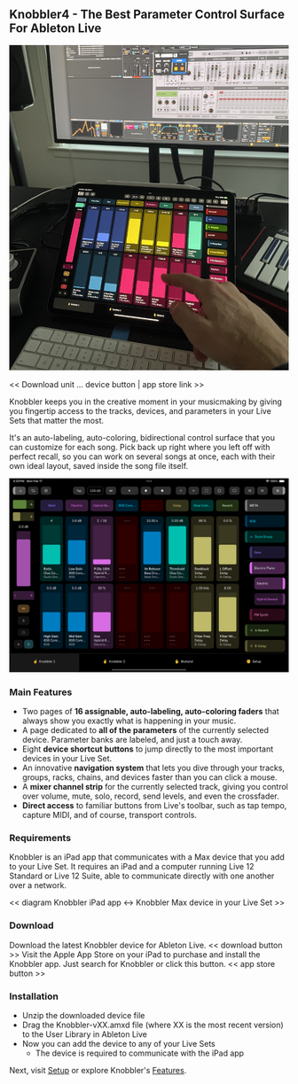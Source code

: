 ## Knobbler4 - The Best Parameter Control Surface For Ableton Live

![Overall view](images/overall.jpg)

<< Download unit ... device button | app store link >>

Knobbler keeps you in the creative moment in your musicmaking by giving you fingertip access to the tracks, devices, and parameters in your Live Sets that matter the most.

It's an auto-labeling, auto-coloring, bidirectional control surface that you can customize for each song. Pick back up right where you left off with perfect recall, so you can work on several songs at once, each with their own ideal layout, saved inside the song file itself.

![Knobbler Screenshot](images/ipad-knobbler.png)

### Main Features

* Two pages of **16 assignable, auto-labeling, auto-coloring faders** that always show you exactly what is happening in your music.
* A page dedicated to **all of the parameters** of the currently selected device. Parameter banks are labeled, and just a touch away.
* Eight **device shortcut buttons** to jump directly to the most important devices in your Live Set.
* An innovative **navigation system** that lets you dive through your tracks, groups, racks, chains, and devices faster than you can click a mouse.
* A **mixer channel strip** for the currently selected track, giving you control over volume, mute, solo, record, send levels, and even the crossfader.
* **Direct access** to familiar buttons from Live's toolbar, such as tap tempo, capture MIDI, and of course, transport controls.

### Requirements

Knobbler is an iPad app that communicates with a Max device that you add to your Live Set. It requires an iPad and a computer running Live 12 Standard or Live 12 Suite, able to communicate directly with one another over a network.

<< diagram Knobbler iPad app <-> Knobbler Max device in your Live Set >>

### Download

Download the latest Knobbler device for Ableton Live.
<< download button >>
Visit the Apple App Store on your iPad to purchase and install the Knobbler app. Just search for Knobbler or click this button.
<< app store button >>

### Installation

* Unzip the downloaded device file
* Drag the Knobbler-vXX.amxd file (where XX is the most recent version) to the User Library in Ableton Live
* Now you can add the device to any of your Live Sets
  * The device is required to communicate with the iPad app

Next, visit [Setup](./setup) or explore Knobbler's [Features](./features).
